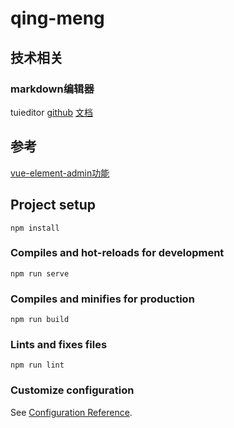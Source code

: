 # qing-meng


## 技术相关

### markdown编辑器
tuieditor
[github](https://github.com/nhn/tui.editor?tab=readme-ov-file)
[文档](https://nhn.github.io/tui.editor/latest/)


## 参考
[vue-element-admin功能](https://panjiachen.github.io/vue-element-admin-site/zh/feature/component/markdown-editor.html#props)


## Project setup
```
npm install
```

### Compiles and hot-reloads for development
```
npm run serve
```

### Compiles and minifies for production
```
npm run build
```

### Lints and fixes files
```
npm run lint
```

### Customize configuration
See [Configuration Reference](https://cli.vuejs.org/config/).
